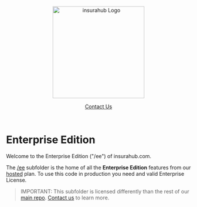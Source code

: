 <div align="center"style="padding: 12px">
  <a href="https://github.com/insurahub/insurahub.com">
   <img width="250px" src="https://user-images.githubusercontent.com/1309312/224986248-5b8a5cdc-2dc1-46b9-a354-985bb6808ee0.png" alt="insurahub Logo">
  </a>
  
  <a href="https://dub.sh/insurahub-enterprise">Contact Us</a>
</div>

# Enterprise Edition

Welcome to the Enterprise Edition ("/ee") of insurahub.com.

The [/ee](https://github.com/insurahub/insurahub/tree/main/packages/features/ee) subfolder is the home of all the **Enterprise Edition** features from our [hosted](https://insurahub.com/pricing) plan. To use this code in production you need and valid Enterprise License.

> IMPORTANT: This subfolder is licensed differently than the rest of our [main repo](https://github.com/insurahub/insurahub). [Contact us](https://dub.sh/insurahub-enterprise) to learn more.
